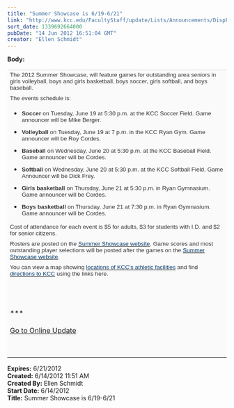 ```yaml
---
title: "Summer Showcase is 6/19-6/21"
link: "http://www.kcc.edu/FacultyStaff/update/Lists/Announcements/DispForm.aspx?ID=736"
sort_date: 1339692664000
pubDate: "14 Jun 2012 16:51:04 GMT"
creator: "Ellen Schmidt"
---
```


<div><b>Body:</b> <div class="ExternalClass68D1562E2A454F10BC5BE074C7B21D23"><div class="ExternalClassEA1B8C2251164BA7A0EEC3235367702C" align="center">
<table class="MsoNormalTable" border="0" cellspacing="0" cellpadding="0">
<tbody>
<tr>
<td style="border-bottom:#ece9d8;border-left:#ece9d8;padding-bottom:3pt;padding-left:4.5pt;padding-right:4.5pt;background:#fafafa;border-top:#d8d8d8 1pt solid;border-right:#ece9d8;padding-top:2.25pt" valign="top">
<p style="line-height:normal;margin:0in 0in 6.75pt" class="MsoNormal" align="left"><span style="font-family:'Arial','sans-serif';color:#333333;font-size:10pt">The 2012 Summer Showcase, will feature games for outstanding area seniors in girls volleyball, boys and girls basketball, boys soccer, girls softball, and boys baseball. </span></p>
<p style="line-height:normal;margin:0in 0in 6.75pt" class="MsoNormal" align="left"><span style="font-family:'Arial','sans-serif';color:#333333;font-size:10pt">The events schedule is:</span></p>
<ul>
<li>
<div style="line-height:normal;margin:0in 0in 6.75pt" class="MsoNormal" align="left"><span style="font-family:'Arial','sans-serif';color:#333333;font-size:10pt"><strong>Soccer</strong> on Tuesday, June 19 at 5:30 p.m. at the KCC Soccer Field. Game announcer will be Mike Berger. </span></div></li>
<li>
<div style="line-height:normal;margin:0in 0in 6.75pt" class="MsoNormal" align="left"><span style="font-family:'Arial','sans-serif';color:#333333;font-size:10pt"><strong>Volleyball</strong> on Tuesday, June 19 at 7 p.m. in the KCC Ryan Gym. Game announcer will be Roy Cordes.</span></div></li>
<li>
<div style="line-height:normal;margin:0in 0in 6.75pt" class="MsoNormal" align="left"><span style="font-family:'Arial','sans-serif';color:#333333;font-size:10pt"><strong>Baseball </strong>on Wednesday, June 20 at 5:30 p.m. at the KCC Baseball Field. Game announcer will be Cordes.</span></div></li>
<li>
<div style="line-height:normal;margin:0in 0in 6.75pt" class="MsoNormal" align="left"><span style="font-family:'Arial','sans-serif';color:#333333;font-size:10pt"><strong>Softball</strong> on Wednesday, June 20 at 5:30 p.m. at the KCC Softball Field. Game Announcer will be Dick Frey.</span></div></li>
<li>
<div style="line-height:normal;margin:0in 0in 6.75pt" class="MsoNormal" align="left"><span style="font-family:'Arial','sans-serif';color:#333333;font-size:10pt"><strong>Girls basketball </strong>on Thursday, June 21 at 5:30 p.m. in Ryan Gymnasium. Game announcer will be Cordes.</span></div></li>
<li>
<div style="line-height:normal;margin:0in 0in 6.75pt" class="MsoNormal" align="left"><span style="font-family:'Arial','sans-serif';color:#333333;font-size:10pt"><strong>Boys basketball </strong>on Thursday, June 21 at 7:30 p.m. in Ryan Gymnasium. Game announcer will be Cordes.</span></div></li></ul>
<p style="line-height:normal;margin:0in 0in 6.75pt" class="MsoNormal" align="left"><span style="font-family:'Arial','sans-serif';color:#333333;font-size:10pt">Cost of attendance for each event is $5 for adults, $3 for students with I.D. and $2 for senior citizens.</span></p>
<p style="line-height:normal;margin:0in 0in 6.75pt" class="MsoNormal" align="left"><span style="font-family:'Arial','sans-serif';color:#333333;font-size:10pt">Rosters are posted on the <a href="/athletics/Pages/summershowcase.aspx"><span style="color:#003768">Summer Showcase website</span></a>. Game scores and most outstanding player selections will be posted after the games on the <a href="/athletics/Pages/summershowcase.aspx"><span style="color:#003768">Summer Showcase website</span></a>.</span></p>
<p style="line-height:normal;margin:0in 0in 6.75pt" class="MsoNormal" align="left"><span style="font-family:'Arial','sans-serif';color:#333333;font-size:10pt">You can view a map showing <a href="/Community/Collegeinfo/Documents/map-athleticsfac-rev.1-2011.pdf"><span style="color:#003768">locations of KCC's athletic facilities</span></a> and find <a href="/directions"><span style="color:#003768">directions to KCC</span></a> using the links here.</span></p>
<p style="line-height:normal;margin:0in 0in 6.75pt" class="MsoNormal" align="left"><span style="font-family:'Arial','sans-serif';color:#333333;font-size:10pt"> </p>
<div class="ExternalClass95AE8F95A9B447AC94D76AD6DF4788EA" align="left"> </div>
<div class="ExternalClass95AE8F95A9B447AC94D76AD6DF4788EA" align="left"><br />***<br /> <br /><a href="/FacultyStaff/update/Pages/dailyupdate.aspx">Go to Online Update</a><font size="2"></font></div>
<p align="left"><font size="2"> </p></font></span></td></tr></tbody></table></div></div></div>
<div><b>Expires:</b> 6/21/2012</div>
<div><b>Created:</b> 6/14/2012 11:51 AM</div>
<div><b>Created By:</b> Ellen Schmidt</div>
<div><b>Start Date:</b> 6/14/2012</div>
<div><b>Title:</b> Summer Showcase is 6/19-6/21</div>
